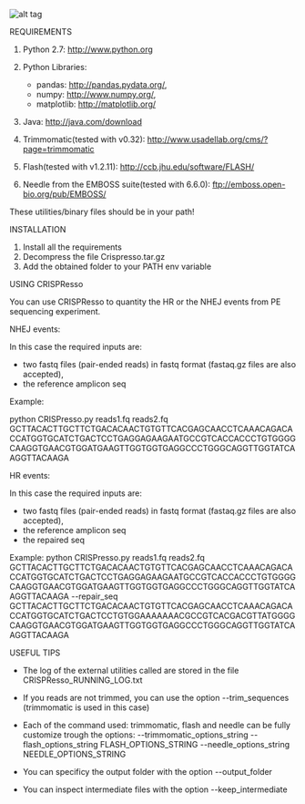 ![alt tag](https://github.com/lucapinello/CRISPResso/blob/master/CRISPRESSO_LOGO.png)



REQUIREMENTS

1) Python 2.7: http://www.python.org
2) Python Libraries: 
	- pandas: http://pandas.pydata.org/, 
	- numpy: http://www.numpy.org/, 
	- matplotlib: http://matplotlib.org/


3) Java: http://java.com/download
4) Trimmomatic(tested with v0.32): http://www.usadellab.org/cms/?page=trimmomatic
5) Flash(tested with v1.2.11): http://ccb.jhu.edu/software/FLASH/
6) Needle from the EMBOSS suite(tested with 6.6.0): ftp://emboss.open-bio.org/pub/EMBOSS/

These utilities/binary files should be in your path!

INSTALLATION

1) Install all the requirements
2) Decompress the file Crispresso.tar.gz
3) Add the obtained folder to your PATH env variable

USING CRISPResso

You can use CRISPResso to quantity the HR or the NHEJ events from PE sequencing experiment.

NHEJ events:

In this case the required inputs are:
- two fastq files (pair-ended reads) in fastq format (fastaq.gz files are also accepted), 
- the reference amplicon seq

Example:

python CRISPresso.py reads1.fq reads2.fq GCTTACACTTGCTTCTGACACAACTGTGTTCACGAGCAACCTCAAACAGACACCATGGTGCATCTGACTCCTGAGGAGAAGAATGCCGTCACCACCCTGTGGGGCAAGGTGAACGTGGATGAAGTTGGTGGTGAGGCCCTGGGCAGGTTGGTATCAAGGTTACAAGA

HR events:

In this case the required inputs are:
- two fastq files (pair-ended reads) in fastq format (fastaq.gz files are also accepted), 
- the reference amplicon seq
- the repaired seq

Example:
python CRISPresso.py reads1.fq reads2.fq GCTTACACTTGCTTCTGACACAACTGTGTTCACGAGCAACCTCAAACAGACACCATGGTGCATCTGACTCCTGAGGAGAAGAATGCCGTCACCACCCTGTGGGGCAAGGTGAACGTGGATGAAGTTGGTGGTGAGGCCCTGGGCAGGTTGGTATCAAGGTTACAAGA --repair_seq GCTTACACTTGCTTCTGACACAACTGTGTTCACGAGCAACCTCAAACAGACACCATGGTGCATCTGACTCCTGTGGAAAAAAACGCCGTCACGACGTTATGGGGCAAGGTGAACGTGGATGAAGTTGGTGGTGAGGCCCTGGGCAGGTTGGTATCAAGGTTACAAGA

USEFUL TIPS
- The log of the external utilities called are stored in the file CRISPResso_RUNNING_LOG.txt
- If you reads are not trimmed, you can use the option  --trim_sequences (trimmomatic is used in this case)
- Each of the command used: trimmomatic, flash and needle can be fully customize trough the options:
 	--trimmomatic_options_string 
        --flash_options_string FLASH_OPTIONS_STRING
        --needle_options_string NEEDLE_OPTIONS_STRING

- You can specificy the output folder with the option --output_folder 
- You can inspect intermediate files with the option --keep_intermediate
